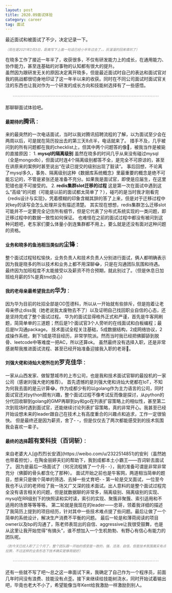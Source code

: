 ```yaml
---
layout: post
title: 2020.09面试体验
category: career
tag: 面试
---
```


最近面试和被面试了不少，决定记录一下。  

<p style="font-style: oblique; font-size: 75%; color: gray">
（现在是2021年2月3日，距离写下上面一句话已经小半年过去了。。灰溜溜的回来填坑了）
</p>

在晓多工作了接近一年半了，收获很多，不仅有研发能力上的成长，在通用能力、协作能力，甚至连基础的对事物的认知都有很大的提升。  
虽然因为跟研发无关的原因决定离开晓多，但是最近面试时自己的表达和面试官对我的挑战都很切身地印证了这一年半以来的收获。同时在不同公司面试时面试官关注的东西也让我对作为一个研发的成长方向和技能树选择有了一些感悟。  

<div style="border-bottom: dashed 1px gray; margin: 24px 24px"></div>

那聊聊面试体验吧。

<div style="margin: 8px 0"></div>

<h4>最期待的<strong style="font-size: 130%">腾讯</strong>：</h4>
来的最突然的一次电话面试，当时以我对腾讯招聘流程的了解，以为面试至少会在两周以后，可是就在简历投出去的第三天8点半，电话就来了。  
措手不及，几乎被问到的所有问题都在我的checklist上，但其中两个问题答的像💩，被我当作是被毙的直接原因：
1. <strong>mysql的隔离级别</strong>  
虽然在晓多的时间几乎从来没有碰过mysql（全是mongodb），但面试时连4个隔离级别都答不全，是完全不可原谅的，甚至在讲原来的案例时甚至说出“在读已提交的级别出现了脏读”。  
事后回想，不论离了mysql多久，事务、隔离级别这种《数据库系统概念》里最重要的概念是绝不可能忘记的，不管是紧张还是准备不充分。如果我是面试官，即使是应届生，在这里犯错也是不可接受的。
2. <strong>redis集群slot迁移的过程</strong>  
这是第一次在面试中遇到这么“高级”的问题（可能是以前的面试都太简单了？），碰巧的是当时我才刚看完《redis设计与实现》，凭着模糊的印象含糊其辞的答了上来，但是对于迁移过程中对key的读写会怎么处理并没有描述清楚。  
其实现在想想，redis集群怎么迁移slot可能并不一定要完全记住所有细节，但是它代表了分布式系统实现的一类问题，即迁移过程中的数据一致性如何保证。  
也难怪在之前的面试过程中都没有被问到这种问题吧，老东家们要么体量小到连集群都不用上，要么就是还没有面对这种问题的资格。  

<div style="margin: 8px 0"></div>

<h4>业务和晓多的鱼池相当类似的<strong style="font-size: 130%">尘锋</strong>：</h4>
整个面试过程轻松愉快，业务负责人和技术负责人分别进行面试，俩人都明确表示因为我是晓多的所以技术和业务上都不用深聊😂，只是在沟通团队氛围和待遇。  
最终因为加班程度不太能接受以及薪资不符合预期，就此别过了。（但是休息日加班给月薪的5%是真tmd良心）

<div style="margin: 8px 0"></div>

<h4>我的老母亲最希望我去的<strong style="font-size: 130%">华为</strong>：</h4>
因为华为目前的社招全部是OD签德科，所以从一开始就有些排斥，但是抱着让老母亲停止diss我（她老说我太废物去不了）以及证明自己找回职业自信的心态，还是坚持完成了整个面试过程。  
华为的面试显得格外正式和严谨，首先是牛客网刷题，简简单单的三道题；然后是1个面试官3个人旁听的在线面试和白板编程；最后是hr沟通package。  
技术面试全程关注基础，5成数据结构，2成网络协议，2成操作系统，剩下1成是项目经历，非常学院派。然而当时我已经把佛脚舔到脱骨、leetcode中等难度一把AC，所以还算ok。  
虽然最终没有选择入职，还是非常感谢帮我推进面试流程、甚至已经开始准备迎接我入职的老哥🙏。


<h4>刘强大佬和诗灿大佬所在的<strong style="font-size: 130%">罗克佳华</strong>：</h4>
一家从山西发家、做智慧城市的上市公司，也是我和技术面试官聊的最投机的一家公司（感谢刘强大佬的推荐）。  
首先遗憾的是刘强大佬和诗灿大佬都在IoT，不知为何我去面的是云计算😂。作为成都少有的以golang作为主力语言的公司，同时面试官还对python颇有兴趣，整个面试过程不像考试反而像是探讨，从python的分代回收聊到golang的GMP再聊到py和go在列表扩容策略上的相似性，甚至第二次到现场时遇到面试官，还能继续讨论列表扩容策略，真的非常开心。我甚至已经开始设想未来的leader跟自己在技术上有高度重合的兴趣点和追求，工作一定很愉快。  
但是最终还是因为薪资，舍了- -，但是仅仅去了两次都能感受到的技术氛围我会喜欢一辈子。

<h4>最终的选择<strong style="font-size: 130%">超有爱科技（百词斩）</strong>：</h4>
来自老婆大人[@烈烈长安酒](https://weibo.com/u/2322514851)的安利（虽然她也带着担忧），在陶金丽婷夫妇的帮助下，我到成都本土小霸王——百词斩去面试了。  
因为是最后一场面试了（何况流程搞了一个月- -），我的准备可谓是非常非常充分（佛脚的骨头都含化了那种）。  
面试开始之前也是牛客网，两道相当简单的题目，想来只是做个简单的筛选、去掉一些丈育吧- -  
第一轮是交叉面试，一位至今我也不认识的老师给了我一场又广又深的技术面试。出人意料的是整个面试过程完全没有语言相关的问题，但是就数据聊的非常多，隔离级别、隔离级别的实现、mysql在RR级别下的快照读和实时读，索引的实现、聚簇非聚簇、索引适用和不适用的场景等等等等。  
第二轮就是我现在的leader——忠哥，领着我详细的描述了我简历上提到的项目经历，针对其中一些技术难点提了些问题。最后让做了一个简单的系统设计，解决生产消费不平衡的问题。  
最后一轮是和薄荷阅读的项目owner以及bp的沟通了，陈老师表现出的自信、aggressive让我很受鼓舞，也是从这里让我开始觉得“有搞头”，谁不想加入一个生机勃勃、有野心有信心有能力的团队呢。  

<p style="font-style: oblique; font-size: 75%; color: gray">
（到今天已经入职了三个月了，整个团队跟一开始的感受是一致的，强、活泼、自信。但是技术氛围属实有点拉胯，不过这样的业务形态下技术确实是够用就好）
</p>


<div style="border-bottom: dashed 1px gray; margin: 24px 24px"></div>

还有一些就不写了吧～总之这一串面试下来，我确定了自己作为一个程序员，前面几年时间没有浪费、技能没有点歪。接下来继续给技能树浇水，同时开始试着输出吧，毕竟也老大不小了，希望能像当年Kent给我激励一样激励到别人。


